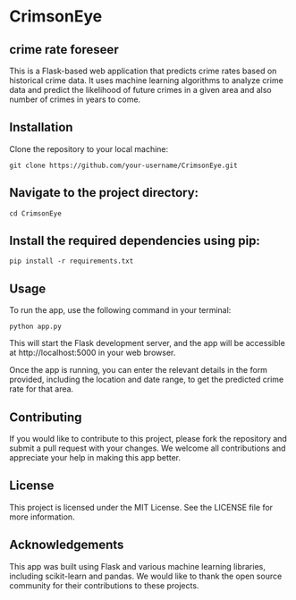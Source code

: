 # CrimsonEye
## crime rate foreseer
This is a Flask-based web application that predicts crime rates based on historical crime data. It uses machine learning algorithms to analyze crime data and predict the likelihood of future crimes in a given area and also number of crimes in years to come.

## Installation
Clone the repository to your local machine:
````
git clone https://github.com/your-username/CrimsonEye.git
````

## Navigate to the project directory:
````
cd CrimsonEye
````
## Install the required dependencies using pip:
````
pip install -r requirements.txt
````
## Usage
To run the app, use the following command in your terminal:
````
python app.py
````
This will start the Flask development server, and the app will be accessible at http://localhost:5000 in your web browser.

Once the app is running, you can enter the relevant details in the form provided, including the location and date range, to get the predicted crime rate for that area.

## Contributing
If you would like to contribute to this project, please fork the repository and submit a pull request with your changes. We welcome all contributions and appreciate your help in making this app better.

## License
This project is licensed under the MIT License. See the LICENSE file for more information.

## Acknowledgements
This app was built using Flask and various machine learning libraries, including scikit-learn and pandas. We would like to thank the open source community for their contributions to these projects.

